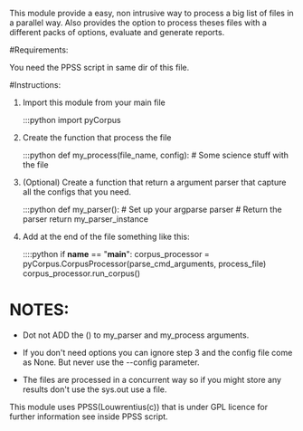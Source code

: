 This module provide a easy, non intrusive way to process a big list of files in a parallel way. Also provides the
option to process theses files with a different packs of options, evaluate and generate reports.

#Requirements:

You need the PPSS script in same dir of this file.

#Instructions:

1. Import this module from your main file

    :::python
    import pyCorpus

2. Create the function that process the file

    :::python
    def my_process(file_name, config):
        # Some science stuff with the file

3. (Optional) Create a function that return a argument parser that capture all the configs that you need.

    :::python
    def my_parser():
        # Set up your argparse parser
        # Return the parser
        return my_parser_instance

4. Add at the end of the file something like this:

    ::::python
    if __name__ == "__main__":
        corpus_processor = pyCorpus.CorpusProcessor(parse_cmd_arguments, process_file)
        corpus_processor.run_corpus()

# NOTES:

 * Dot not ADD the () to my_parser and my_process arguments.

 * If you don't need options you can ignore step 3 and the config file come as None. But never use the --config parameter.

 * The files are processed in a concurrent way so if you might store any results don't use the sys.out use a file.


This module uses PPSS(Louwrentius(c)) that is under GPL licence for further information see inside PPSS script.